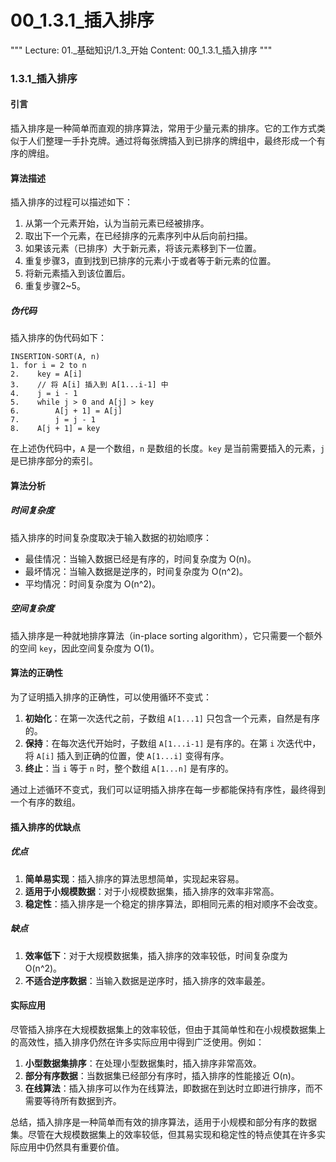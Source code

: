 # 00_1.3.1_插入排序

"""
Lecture: 01._基础知识/1.3_开始
Content: 00_1.3.1_插入排序
"""

### 1.3.1_插入排序
#### 引言
插入排序是一种简单而直观的排序算法，常用于少量元素的排序。它的工作方式类似于人们整理一手扑克牌。通过将每张牌插入到已排序的牌组中，最终形成一个有序的牌组。

#### 算法描述
插入排序的过程可以描述如下：
1. 从第一个元素开始，认为当前元素已经被排序。
2. 取出下一个元素，在已经排序的元素序列中从后向前扫描。
3. 如果该元素（已排序）大于新元素，将该元素移到下一位置。
4. 重复步骤3，直到找到已排序的元素小于或者等于新元素的位置。
5. 将新元素插入到该位置后。
6. 重复步骤2~5。

##### 伪代码
插入排序的伪代码如下：
```
INSERTION-SORT(A, n)
1. for i = 2 to n
2.    key = A[i]
3.    // 将 A[i] 插入到 A[1...i-1] 中
4.    j = i - 1
5.    while j > 0 and A[j] > key
6.        A[j + 1] = A[j]
7.        j = j - 1
8.    A[j + 1] = key
```
在上述伪代码中，`A` 是一个数组，`n` 是数组的长度。`key` 是当前需要插入的元素，`j` 是已排序部分的索引。

#### 算法分析
##### 时间复杂度
插入排序的时间复杂度取决于输入数据的初始顺序：
- 最佳情况：当输入数据已经是有序的，时间复杂度为 O(n)。
- 最坏情况：当输入数据是逆序的，时间复杂度为 O(n^2)。
- 平均情况：时间复杂度为 O(n^2)。

##### 空间复杂度
插入排序是一种就地排序算法（in-place sorting algorithm），它只需要一个额外的空间 `key`，因此空间复杂度为 O(1)。

#### 算法的正确性
为了证明插入排序的正确性，可以使用循环不变式：
1. **初始化**：在第一次迭代之前，子数组 `A[1...1]` 只包含一个元素，自然是有序的。
2. **保持**：在每次迭代开始时，子数组 `A[1...i-1]` 是有序的。在第 `i` 次迭代中，将 `A[i]` 插入到正确的位置，使 `A[1...i]` 变得有序。
3. **终止**：当 `i` 等于 `n` 时，整个数组 `A[1...n]` 是有序的。

通过上述循环不变式，我们可以证明插入排序在每一步都能保持有序性，最终得到一个有序的数组。

#### 插入排序的优缺点
##### 优点
1. **简单易实现**：插入排序的算法思想简单，实现起来容易。
2. **适用于小规模数据**：对于小规模数据集，插入排序的效率非常高。
3. **稳定性**：插入排序是一个稳定的排序算法，即相同元素的相对顺序不会改变。

##### 缺点
1. **效率低下**：对于大规模数据集，插入排序的效率较低，时间复杂度为 O(n^2)。
2. **不适合逆序数据**：当输入数据是逆序时，插入排序的效率最差。

#### 实际应用
尽管插入排序在大规模数据集上的效率较低，但由于其简单性和在小规模数据集上的高效性，插入排序仍然在许多实际应用中得到广泛使用。例如：
1. **小型数据集排序**：在处理小型数据集时，插入排序非常高效。
2. **部分有序数据**：当数据集已经部分有序时，插入排序的性能接近 O(n)。
3. **在线算法**：插入排序可以作为在线算法，即数据在到达时立即进行排序，而不需要等待所有数据到齐。

总结，插入排序是一种简单而有效的排序算法，适用于小规模和部分有序的数据集。尽管在大规模数据集上的效率较低，但其易实现和稳定性的特点使其在许多实际应用中仍然具有重要价值。